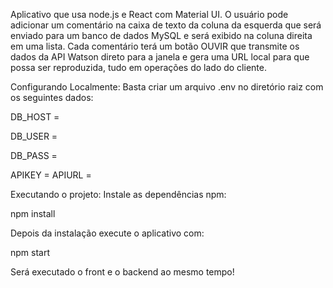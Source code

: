 Aplicativo que usa node.js e React com Material UI. O usuário pode adicionar um comentário na caixa de texto da coluna da esquerda que será enviado para um banco de dados MySQL e será exibido na coluna direita em uma lista. Cada comentário terá um botão OUVIR que transmite os dados da API Watson direto para a janela e gera uma URL local para que possa ser reproduzida, tudo em operações do lado do cliente.

Configurando Localmente: Basta criar um arquivo .env no diretório raiz com os seguintes dados:

DB_HOST =

DB_USER =

DB_PASS =

APIKEY =
APIURL =

Executando o projeto: Instale as dependências npm:

npm install

Depois da instalação execute o aplicativo com:

npm start

Será executado o front e o backend ao mesmo tempo!
